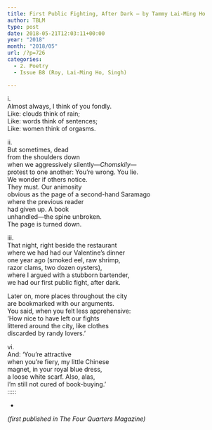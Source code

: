 ```yaml
---
title: First Public Fighting, After Dark – by Tammy Lai-Ming Ho
author: TBLM
type: post
date: 2018-05-21T12:03:11+00:00
year: "2018"
month: "2018/05"
url: /?p=726
categories:
  - 2. Poetry
  - Issue B8 (Roy, Lai-Ming Ho, Singh)

---
```

i.  
Almost always, I think of you fondly.  
Like: clouds think of rain;  
Like: words think of sentences;  
Like: women think of orgasms. 

ii.  
But sometimes, dead  
from the shoulders down  
when we aggressively silently—_Chomskily_—  
protest to one another: You’re wrong. You lie.  
We wonder if others notice.  
They must. Our animosity  
obvious as the page of a second-hand Saramago  
where the previous reader  
had given up. A book  
unhandled—the spine unbroken.  
The page is turned down. 

iii.  
That night, right beside the restaurant  
where we had had our Valentine&#8217;s dinner  
one year ago (smoked eel, raw shrimp,  
razor clams, two dozen oysters),  
where I argued with a stubborn bartender,  
we had our first public fight, after dark.

Later on, more places throughout the city  
are bookmarked with our arguments.  
You said, when you felt less apprehensive:  
&#8216;How nice to have left our fights  
littered around the city, like clothes  
discarded by randy lovers.&#8217; 

vi.  
And: ‘You’re attractive  
when you’re fiery, my little Chinese  
magnet, in your royal blue dress,  
a loose white scarf. Also, alas,  
I’m still not cured of book-buying.’  
::::: 

*

_(first published in The Four Quarters Magazine)_